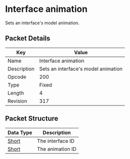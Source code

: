 # Interface animation
Sets an interface's model animation.

## Packet Details
| Key | Value |
|--|--|
| Name | Interface animation |
| Description | Sets an interface's model animation |
| Opcode | 200 |
| Type | Fixed |
| Length | 4 |
| Revision | 317 |

## Packet Structure
| Data Type | Description |
|--|--|
| [Short](/Data-Types.html#common-data-types) | The interface ID |
| [Short](/Data-Types.html#common-data-types) | The animation ID |
